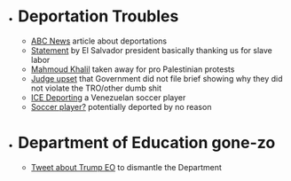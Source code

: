- # Deportation Troubles
  - [ABC News](https://abcnews.go.com/Politics/man-deported-el-salvador-alien-enemies-act-soccer-logo-tattoo-attorney/story?id=119983892) article about deportations
  - [Statement](https://x.com/nayibbukele/status/1901245427216978290) by El Salvador president basically thanking us for slave labor
  - [Mahmoud Khalil](https://x.com/sardonicjoke/status/1900960398704025815) taken away for pro Palestinian protests
  - [Judge upset](https://storage.courtlistener.com/recap/gov.uscourts.dcd.278436/gov.uscourts.dcd.278436.47.0_1.pdf) that Government did not file brief showing why they did not violate the TRO/other dumb shit
  - [ICE Deporting](https://x.com/alexnowrasteh/status/1902702830298804603) a Venezuelan soccer player
  - [Soccer player?](https://x.com/ReichlinMelnick/status/1902700514556424488) potentially deported by no reason
- # Department of Education gone-zo
  - [Tweet about Trump EO](https://x.com/kylegriffin1/status/1902823726506446942) to dismantle the Department
  
  #